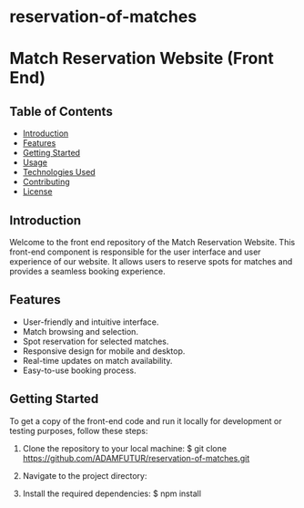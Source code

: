 # reservation-of-matches
# Match Reservation Website (Front End)

## Table of Contents

- [Introduction](#introduction)
- [Features](#features)
- [Getting Started](#getting-started)
- [Usage](#usage)
- [Technologies Used](#technologies-used)
- [Contributing](#contributing)
- [License](#license)

## Introduction

Welcome to the front end repository of the Match Reservation Website. This front-end component is responsible for the user interface and user experience of our website. It allows users to reserve spots for matches and provides a seamless booking experience.

## Features

- User-friendly and intuitive interface.
- Match browsing and selection.
- Spot reservation for selected matches.
- Responsive design for mobile and desktop.
- Real-time updates on match availability.
- Easy-to-use booking process.

## Getting Started

To get a copy of the front-end code and run it locally for development or testing purposes, follow these steps:

1. Clone the repository to your local machine:
  $ git clone https://github.com/ADAMFUTUR/reservation-of-matches.git

2. Navigate to the project directory:
  
3. Install the required dependencies:
    $ npm install


